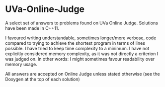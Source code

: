 # UVa-Online-Judge
A select set of answers to problems found on UVa Online Judge. Solutions have been made in C++11.

I favoured writing understandable, sometimes longer/more verbose, code compared to trying to achieve the shortest program in terms of lines possible. I have tried to keep time complexity to a minimum. I have not explicitly considered memory complexity, as it was not directly a criterion I was judged on. In other words: I might sometimes favour readability over memory usage.

All answers are accepted on Online Judge unless stated otherwise (see the Doxygen at the top of each solution)
